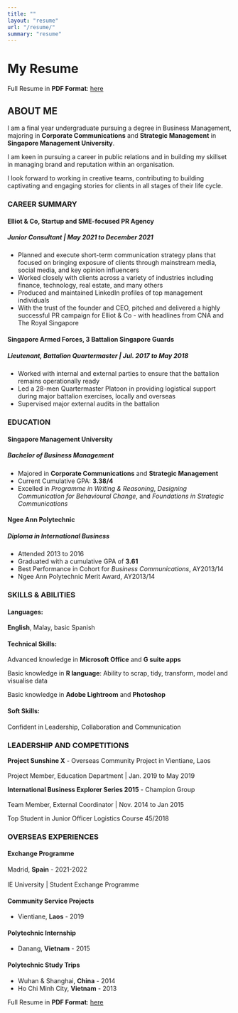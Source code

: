 ```yaml
---
title: ""
layout: "resume"
url: "/resume/"
summary: "resume"
---
```


# My Resume

Full Resume in **PDF Format**: [here](/FarisChew_Resume.pdf)

## ABOUT ME

I am a final year undergraduate pursuing a degree in Business Management, majoring in **Corporate Communications** and **Strategic Management** in **Singapore Management University**.

I am keen in pursuing a career in public relations and in building my skillset in managing brand and reputation within an organisation.

I look forward to working in creative teams, contributing to building captivating and engaging stories for clients in all stages of their life cycle.


### CAREER SUMMARY

#### Elliot & Co, Startup and SME-focused PR Agency
##### Junior Consultant | May 2021 to December 2021
- Planned and execute short-term communication strategy plans that focused on bringing exposure of clients through mainstream media, social media, and key opinion influencers
- Worked closely with clients across a variety of industries including finance, technology, real estate, and many others
- Produced and maintained LinkedIn profiles of top management individuals
- With the trust of the founder and CEO, pitched and delivered a highly successful PR campaign for Elliot & Co - with headlines from CNA and The Royal Singapore

#### Singapore Armed Forces, 3 Battalion Singapore Guards
##### Lieutenant, Battalion Quartermaster | Jul. 2017 to May 2018
- Worked with internal and external parties to ensure that the battalion remains operationally ready
- Led a 28-men Quartermaster Platoon in providing logistical support during major battalion exercises, locally and overseas
- Supervised major external audits in the battalion


### EDUCATION

#### Singapore Management University
##### Bachelor of Business Management
- Majored in **Corporate Communications** and **Strategic Management**
- Current Cumulative GPA: **3.38/4**
- Excelled in *Programme in Writing & Reasoning*, *Designing Communication for Behavioural Change*, and *Foundations in Strategic Communications*

#### Ngee Ann Polytechnic
##### Diploma in International Business
- Attended 2013 to 2016
- Graduated with a cumulative GPA of **3.61**
- Best Performance in Cohort for *Business Communications*, AY2013/14 
- Ngee Ann Polytechnic Merit Award, AY2013/14


### SKILLS & ABILITIES

#### Languages:
**English**, Malay, basic Spanish

#### Technical Skills:
Advanced knowledge in **Microsoft Office** and **G suite apps**

Basic knowledge in **R language**: Ability to scrap, tidy, transform, model and visualise data

Basic knowledge in **Adobe Lightroom** and **Photoshop**

#### Soft Skills:
Confident in Leadership, Collaboration and Communication

### LEADERSHIP AND COMPETITIONS
**Project Sunshine X** - Overseas Community Project in Vientiane, Laos<br/>  
Project Member, Education Department | Jan. 2019 to May 2019

**International Business Explorer Series 2015** - Champion Group<br/>  
Team Member, External Coordinator | Nov. 2014 to Jan 2015

Top Student in Junior Officer Logistics Course 45/2018
   

### OVERSEAS EXPERIENCES

#### Exchange Programme
Madrid, **Spain** - 2021-2022<br/>  
IE University | Student Exchange Programme

#### Community Service Projects
- Vientiane, **Laos** - 2019

#### Polytechnic Internship
- Danang, **Vietnam** - 2015

#### Polytechnic Study Trips
- Wuhan & Shanghai, **China** - 2014 
- Ho Chi Minh City, **Vietnam** - 2013

Full Resume in **PDF Format**: [here](/FarisChew_Resume.pdf)

